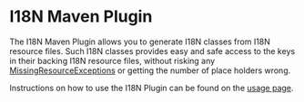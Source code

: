 # I18N Maven Plugin

The I18N Maven Plugin allows you to generate I18N classes from I18N resource files. Such I18N classes provides easy and safe access to the keys in their backing I18N resource files, without risking any [MissingResourceExceptions](https://docs.oracle.com/javase/8/docs/api/java/util/MissingResourceException.html) or getting the number of place holders wrong.

Instructions on how to use the I18N Plugin can be found on the [usage page](https://robtimus.github.io/i18n-maven-plugin/usage.html).
